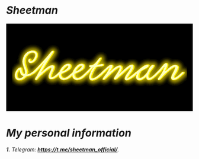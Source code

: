 # _**Sheetman**_ <br>
<img src="image.png"> <br>
# _**My personal information**_ <br>
_**1.** Telegram: **<a href="https://t.me/sheetman_official/">https://t.me/sheetman_official/</a>**._
